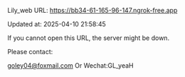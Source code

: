 Lily_web URL: https://bb34-61-165-96-147.ngrok-free.app

Updated at: 2025-04-10 21:58:45

If you cannot open this URL, the server might be down.

Please contact: 

goley04@foxmail.com Or Wechat:GL_yeaH
